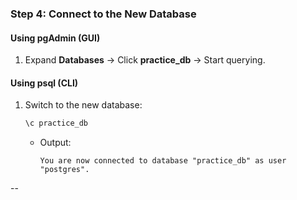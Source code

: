 ### **Step 4: Connect to the New Database**

#### **Using pgAdmin (GUI)**

1. Expand **Databases** → Click **practice_db** → Start querying.

#### **Using psql (CLI)**

1. Switch to the new database:
   ```sql
   \c practice_db
   ```
   - Output:
     ```
     You are now connected to database "practice_db" as user "postgres".
     ```

--
